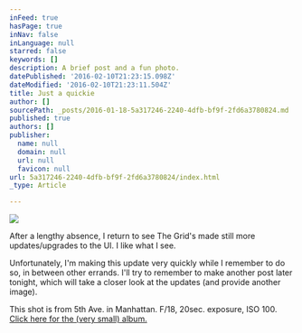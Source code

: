 ```yaml
---
inFeed: true
hasPage: true
inNav: false
inLanguage: null
starred: false
keywords: []
description: A brief post and a fun photo.
datePublished: '2016-02-10T21:23:15.098Z'
dateModified: '2016-02-10T21:23:11.504Z'
title: Just a quickie
author: []
sourcePath: _posts/2016-01-18-5a317246-2240-4dfb-bf9f-2fd6a3780824.md
published: true
authors: []
publisher:
  name: null
  domain: null
  url: null
  favicon: null
url: 5a317246-2240-4dfb-bf9f-2fd6a3780824/index.html
_type: Article

---
```

![](https://the-grid-user-content.s3-us-west-2.amazonaws.com/ae80097f-0b42-42b5-876f-48300892ad1d.JPG)

After a lengthy absence, I return to see The Grid's made still more updates/upgrades to the UI. I like what I see. 

Unfortunately, I'm making this update very quickly while I remember to do so, in between other errands. I'll try to remember to make another post later tonight, which will take a closer look at the updates (and provide another image). 

This shot is from 5th Ave. in Manhattan. F/18, 20sec. exposure, ISO 100\. [Click here for the (very small) album.][0]

[0]: on.fb.me/1PGh87h